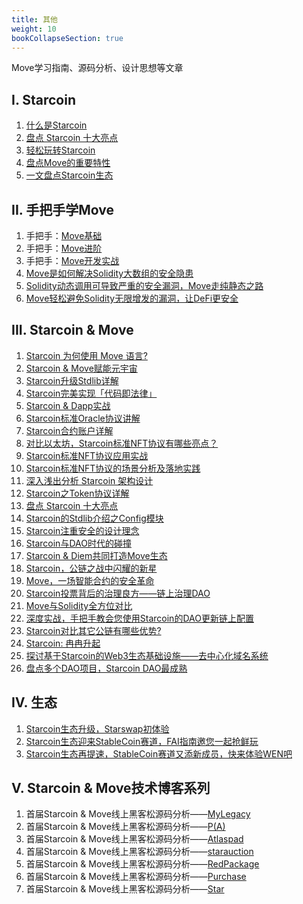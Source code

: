 ```yaml
---
title: 其他
weight: 10
bookCollapseSection: true
---
```


Move学习指南、源码分析、设计思想等文章

<!--more-->


## I. Starcoin

1. [什么是Starcoin](/zh/developers/others/what_is_starcoin)
1. [盘点 Starcoin 十大亮点](http://westar.io/blog/starcoin_features/)
1. [轻松玩转Starcoin](/zh/developers/others/starcoin_stc_user)
1. [盘点Move的重要特性](/zh/developers/others/starcoin_movelang)
1. [一文盘点Starcoin生态](/zh/developers/others/starcoin_ecology)



## II. 手把手学Move

1. 手把手：[Move基础](https://move-book.com/cn/index.html)
2. 手把手：[Move进阶](/zh/developers/others/move_advanced_tutorial/)
3. 手把手：[Move开发实战](/zh/developers/others/move_development/)
3. [Move是如何解决Solidity大数组的安全隐患](/zh/developers/others/move_big_vec/)
3. [Solidity动态调用可导致严重的安全漏洞，Move走纯静态之路](/zh/developers/others/move_static/)
3. [Move轻松避免Solidity无限增发的漏洞，让DeFi更安全](/zh/developers/others/move_safty_vs_solidity/)



## III. Starcoin & Move

1. [Starcoin 为何使用 Move 语言?](/zh/developers/others/starcoin_move_resource)
2. [Starcoin & Move赋能元宇宙](/zh/developers/others/starcoin_metaverse)
3. [Starcoin升级Stdlib详解](/zh/developers/others/starcoin_stdlib_upgrade)
4. [Starcoin完美实现「代码即法律」](/zh/developers/others/starcoin_code_is_law)
5. [Starcoin & Dapp实战](/zh/developers/others/starcoin_dapp)
6. [Starcoin标准Oracle协议讲解](/zh/developers/others/starcoin_oracle_protocol)
7. [Starcoin合约账户详解](/zh/developers/others/starcoin_contract_account)
8. [对比以太坊，Starcoin标准NFT协议有哪些亮点？](/zh/developers/others/starcoin_nft_protocol)
9. [Starcoin标准NFT协议应用实战](/zh/developers/others/starcoin_merkle_nft)
10. [Starcoin标准NFT协议的场景分析及落地实践](/zh/developers/others/starcoin_nft_application)
11. [深入浅出分析 Starcoin 架构设计](http://westar.io/blog/starcoin_arch/)
12. [Starcoin之Token协议详解](/zh/developers/others/starcoin_token_proto/)
13. [盘点 Starcoin 十大亮点](http://westar.io/blog/starcoin_features/)
14. [Starcoin的Stdlib介绍之Config模块](/zh/developers/others/starcoin_stdlib_config/)
15. [Starcoin注重安全的设计理念](/zh/developers/others/starcoin_safty/)
15. [Starcoin与DAO时代的碰撞](/zh/developers/others/starcoin_dao_1/)
15. [Starcoin & Diem共同打造Move生态](/zh/developers/others/starcoin_diem_move/)
15. [Starcoin，公链之战中闪耀的新星](/zh/developers/others/starcoin_new_blockchain/)
15. [Move，一场智能合约的安全革命](/zh/developers/others/move_safty/)
15. [Starcoin投票背后的治理良方——链上治理DAO](/zh/developers/others/starcoin_dao_in_action/)
15. [Move与Solidity全方位对比](/zh/developers/others/move_vs_solidity_1/)
15. [深度实战，手把手教会您使用Starcoin的DAO更新链上配置](/zh/developers/others/starcoin_dao_update_config/)
15. [Starcoin对比其它公链有哪些优势?](/zh/developers/others/starcoin_vs_other_blockchain/)
15. [Starcoin: 冉冉升起](/en/developers/others/starcoin_rising_star/)
15. [探讨基于Starcoin的Web3生态基础设施——去中心化域名系统](/zh/developers/others/starcoin_web3_dns/)
15. [盘点多个DAO项目，Starcoin DAO最成熟](/zh/developers/others/starcoin_dao_2/)



## Ⅳ. 生态

1. [Starcoin生态升级，Starswap初体验](/zh/developers/others/starcoin_starswap)
1. [Starcoin生态迎来StableCoin赛道，FAI指南邀您一起抢鲜玩](/zh/developers/others/starcoin_fai)
1. [Starcoin生态再提速，StableCoin赛道又添新成员，快来体验WEN吧](/zh/developers/others/starcoin_wenwen)



## Ⅴ. Starcoin & Move技术博客系列

1. 首届Starcoin & Move线上黑客松源码分析——[MyLegacy](/zh/developers/others/move%E9%BB%91%E5%AE%A2%E6%9D%BE_mylegacy%E6%BA%90%E7%A0%81%E5%88%86%E6%9E%90/)
2. 首届Starcoin & Move线上黑客松源码分析——[P(A)](/zh/developers/others/move%E9%BB%91%E5%AE%A2%E6%9D%BE_pa%E6%BA%90%E7%A0%81%E5%88%86%E6%9E%90/)
3. 首届Starcoin & Move线上黑客松源码分析——[Atlaspad](/zh/developers/others/move_ido_atlaspad/)
4. 首届Starcoin & Move线上黑客松源码分析——[starauction](/zh/developers/others/move_starauction/)
5. 首届Starcoin & Move线上黑客松源码分析——[RedPackage](/zh/developers/others/move_redpackage/)
6. 首届Starcoin & Move线上黑客松源码分析——[Purchase](/zh/developers/others/move_purchase/)
7. 首届Starcoin & Move线上黑客松源码分析——[Star](/zh/developers/others/move_starstar/)

